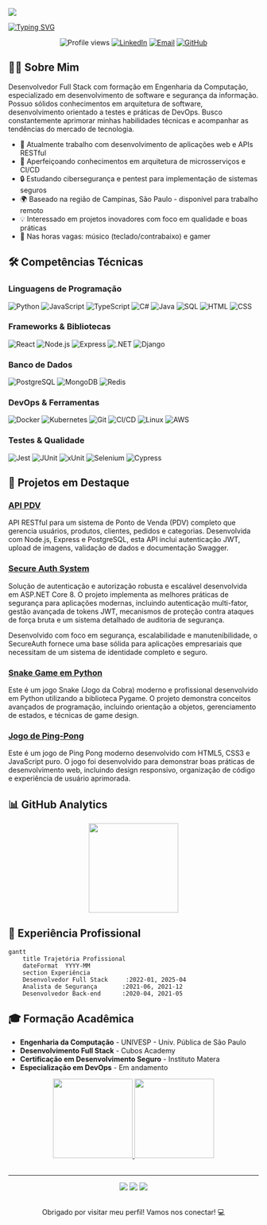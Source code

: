 [![](profile.gif)](https://www.linkedin.com/in/marcopezzote)

[![Typing SVG](https://readme-typing-svg.demolab.com?font=Fira+Code&size=34&pause=1000&color=247FA7&random=false&width=435&lines=Ol%C3%A1!+Sou+o+Marco%2C;dev+full+stack+e;formado+em;Eng.+da+Computa%C3%A7%C3%A3o)](https://git.io/typing-svg)

<div align="center">

![Profile views](https://komarev.com/ghpvc/?username=marcopezzote&color=blue)
[![LinkedIn](https://img.shields.io/badge/-LinkedIn-0077B5?style=flat&logo=linkedin&logoColor=white)](https://www.linkedin.com/in/marcopezzote)
[![Email](https://img.shields.io/badge/-Email-D14836?style=flat&logo=gmail&logoColor=white)](mailto:pezzote@gmail.com)
[![GitHub](https://img.shields.io/badge/-GitHub-181717?style=flat&logo=github)](https://github.com/marcopezzote)

</div>

## 👨‍💻 Sobre Mim

Desenvolvedor Full Stack com formação em Engenharia da Computação, especializado em desenvolvimento de software e segurança da informação. Possuo sólidos conhecimentos em arquitetura de software, desenvolvimento orientado a testes e práticas de DevOps. Busco constantemente aprimorar minhas habilidades técnicas e acompanhar as tendências do mercado de tecnologia.

- 🔭 Atualmente trabalho com desenvolvimento de aplicações web e APIs RESTful
- 🌱 Aperfeiçoando conhecimentos em arquitetura de microsserviços e CI/CD
- 🔒 Estudando cibersegurança e pentest para implementação de sistemas seguros
- 🌍 Baseado na região de Campinas, São Paulo - disponível para trabalho remoto
- 💡 Interessado em projetos inovadores com foco em qualidade e boas práticas
- 🎹 Nas horas vagas: músico (teclado/contrabaixo) e gamer

## 🛠️ Competências Técnicas

### Linguagens de Programação

![Python](https://img.shields.io/badge/-Python-000?&logo=Python)
![JavaScript](https://img.shields.io/badge/-JavaScript-000?&logo=JavaScript)
![TypeScript](https://img.shields.io/badge/-TypeScript-000?&logo=TypeScript)
![C#](https://img.shields.io/badge/-CSharp-000?&logo=csharp&logoColor=239120)
![Java](https://img.shields.io/badge/-Java-000?&logo=Java&logoColor=007396)
![SQL](https://img.shields.io/badge/-SQL-000?&logo=MySQL)
![HTML](https://img.shields.io/badge/-HTML-000?&logo=HTML5)
![CSS](https://img.shields.io/badge/-CSS-000?&logo=CSS3)

### Frameworks & Bibliotecas

![React](https://img.shields.io/badge/-React-000?&logo=React)
![Node.js](https://img.shields.io/badge/-Node.js-000?&logo=node.js)
![Express](https://img.shields.io/badge/-Express-000?&logo=express)
![.NET](https://img.shields.io/badge/-.NET-000?&logo=dotnet&logoColor=512BD4)
![Django](https://img.shields.io/badge/-Django-000?&logo=Django&logoColor=092E20)

### Banco de Dados

![PostgreSQL](https://img.shields.io/badge/-PostgreSQL-000?&logo=postgresql)
![MongoDB](https://img.shields.io/badge/-MongoDB-000?&logo=mongodb)
![Redis](https://img.shields.io/badge/-Redis-000?&logo=redis)

### DevOps & Ferramentas

![Docker](https://img.shields.io/badge/-Docker-000?&logo=Docker)
![Kubernetes](https://img.shields.io/badge/-Kubernetes-000?&logo=kubernetes)
![Git](https://img.shields.io/badge/-Git-000?&logo=Git)
![CI/CD](https://img.shields.io/badge/-CI/CD-000?&logo=github-actions)
![Linux](https://img.shields.io/badge/-Linux-000?&logo=Linux)
![AWS](https://img.shields.io/badge/-AWS-000?&logo=amazon-aws)

### Testes & Qualidade

![Jest](https://img.shields.io/badge/-Jest-000?&logo=jest&logoColor=C21325)
![JUnit](https://img.shields.io/badge/-JUnit-000?&logo=java)
![xUnit](https://img.shields.io/badge/-xUnit-000?&logo=dotnet)
![Selenium](https://img.shields.io/badge/-Selenium-000?&logo=selenium)
![Cypress](https://img.shields.io/badge/-Cypress-000?&logo=cypress)
## 🚀 Projetos em Destaque

### [API PDV](https://github.com/marcopezzote/api-pdv-port)
API RESTful para um sistema de Ponto de Venda (PDV) completo que gerencia usuários, produtos, clientes, pedidos e categorias. Desenvolvida com Node.js, Express e PostgreSQL, esta API inclui autenticação JWT, upload de imagens, validação de dados e documentação Swagger.
<!-- 
### [Task Management API](https://github.com/marcopezzote/task-management-api)
API RESTful para gerenciamento de tarefas com funcionalidades específicas para auxiliar pessoas com TDAH. Desenvolvida com Node.js, Express e MongoDB, implementando autenticação JWT e testes unitários automatizados.
-->
### [Secure Auth System](https://github.com/marcopezzote/secure-auth)
Solução de autenticação e autorização robusta e escalável desenvolvida em ASP.NET Core 8. O projeto implementa as melhores práticas de segurança para aplicações modernas, incluindo autenticação multi-fator, gestão avançada de tokens JWT, mecanismos de proteção contra ataques de força bruta e um sistema detalhado de auditoria de segurança.

Desenvolvido com foco em segurança, escalabilidade e manutenibilidade, o SecureAuth fornece uma base sólida para aplicações empresariais que necessitam de um sistema de identidade completo e seguro.

### [Snake Game em Python](https://github.com/marcopezzote/snake-game)
Este é um jogo Snake (Jogo da Cobra) moderno e profissional desenvolvido em Python utilizando a biblioteca Pygame. O projeto demonstra conceitos avançados de programação, incluindo orientação a objetos, gerenciamento de estados, e técnicas de game design.

### [Jogo de Ping-Pong](https://github.com/marcopezzote/ping-pong-html)
Este é um jogo de Ping Pong moderno desenvolvido com HTML5, CSS3 e JavaScript puro. O jogo foi desenvolvido para demonstrar boas práticas de desenvolvimento web, incluindo design responsivo, organização de código e experiência de usuário aprimorada.
<!-- 
### [DevOps Automation Toolkit](https://github.com/marcopezzote/devops-toolkit)
Conjunto de ferramentas para automação de processos de CI/CD, monitoramento e configuração de infraestrutura como código. Utiliza Docker, Kubernetes e scripts em Python para orquestração de ambientes.
-->


## 📊 GitHub Analytics

<div align="center">
  <img height="180em" src="https://github-readme-streak-stats.herokuapp.com/?user=marcopezzote&theme=dark" />
</div>


## 💼 Experiência Profissional

```mermaid
gantt
    title Trajetória Profissional
    dateFormat  YYYY-MM
    section Experiência
    Desenvolvedor Full Stack     :2022-01, 2025-04
    Analista de Segurança       :2021-06, 2021-12
    Desenvolvedor Back-end      :2020-04, 2021-05
```

## 🎓 Formação Acadêmica

- **Engenharia da Computação** - UNIVESP - Univ. Pública de São Paulo
- **Desenvolvimento Full Stack** - Cubos Academy
- **Certificação em Desenvolvimento Seguro** - Instituto Matera
- **Especialização em DevOps** - Em andamento

<div align="center">
  <a href="https://github.com/marcopezzote">
    <img height="160em" src="https://github-readme-stats.vercel.app/api?username=marcopezzote&show_icons=true&include_all_commits=true&count_private=true&theme=dark&hide_border=true&bg_color=0D1117&text_color=ffffff&icon_color=00ff00" />
    <img height="160em" src="https://github-readme-stats.vercel.app/api/top-langs/?username=marcopezzote&layout=compact&langs_count=8&hide=html&theme=dark&hide_border=true&bg_color=0D1117&text_color=ffffff" />
  </a>
</div>

<br>

---

<div align="center">
  <img src="https://img.shields.io/badge/Code%20Quality-A+-31C754?style=for-the-badge" />
  <img src="https://img.shields.io/badge/Clean%20Code-Advocate-007ACC?style=for-the-badge" />
  <img src="https://img.shields.io/badge/TDD-Practitioner-E34F26?style=for-the-badge" />
</div>

<br>

<p align="center">Obrigado por visitar meu perfil! Vamos nos conectar! 💻</p>


